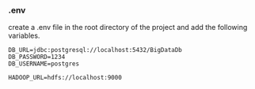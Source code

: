 ### .env

create a .env file in the root directory of the project and add the following variables.

``` dotenv
DB_URL=jdbc:postgresql://localhost:5432/BigDataDb
DB_PASSWORD=1234
DB_USERNAME=postgres

HADOOP_URL=hdfs://localhost:9000
```